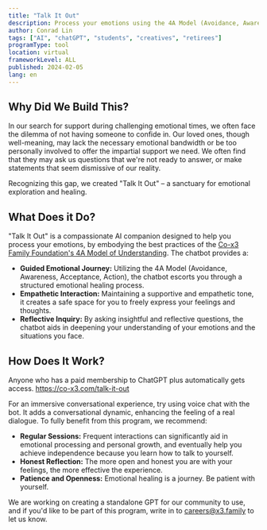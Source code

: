 ```yaml
---
title: "Talk It Out"
description: Process your emotions using the 4A Model (Avoidance, Awareness, Acceptance, Action)
author: Conrad Lin
tags: ["AI", "chatGPT", "students", "creatives", "retirees"]
programType: tool
location: virtual
frameworkLevel: ALL
published: 2024-02-05
lang: en
---
```



## Why Did We Build This?

In our search for support during challenging emotional times, we often face the dilemma of not having someone to confide in. Our loved ones, though well-meaning, may lack the necessary emotional bandwidth or be too personally involved to offer the impartial support we need. We often find that they may ask us questions that we're not ready to answer, or make statements that seem dismissive of our reality.

Recognizing this gap, we created "Talk It Out" – a sanctuary for emotional exploration and healing.

## What Does it Do?

"Talk It Out" is a compassionate AI companion designed to help you process your emotions, by embodying the best practices of the [Co-x3 Family Foundation's 4A Model of Understanding](/understand-yourself/4a-model-of-understanding). The chatbot provides a:

- **Guided Emotional Journey:** Utilizing the 4A Model (Avoidance, Awareness, Acceptance, Action), the chatbot escorts you through a structured emotional healing process.
- **Empathetic Interaction:** Maintaining a supportive and empathetic tone, it creates a safe space for you to freely express your feelings and thoughts.
- **Reflective Inquiry:** By asking insightful and reflective questions, the chatbot aids in deepening your understanding of your emotions and the situations you face.

## How Does It Work?

Anyone who has a paid membership to ChatGPT plus automatically gets access. 
https://co-x3.com/talk-it-out

For an immersive conversational experience, try using voice chat with the bot. It adds a conversational dynamic, enhancing the feeling of a real dialogue. To fully benefit from this program, we recommend:

- **Regular Sessions:** Frequent interactions can significantly aid in emotional processing and personal growth, and eventually help you achieve independence because you learn how to talk to yourself.
- **Honest Reflection:** The more open and honest you are with your feelings, the more effective the experience.
- **Patience and Openness:** Emotional healing is a journey. Be patient with yourself.

We are working on creating a standalone GPT for our community to use, and if you'd like to be part of this program, write in to careers@x3.family to let us know.



